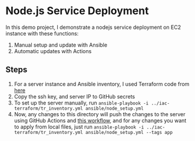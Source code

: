 # Node.js Service Deployment

In this demo project, I demonstrate a nodejs service deployment on EC2 instance with these functions:

1. Manual setup and update with Ansible
2. Automatic updates with Actions

## Steps
1. For a server instance and Ansible inventory, I used Terraform code from [here](https://github.com/Pandora1337/DevOps-Practice/tree/main/iac-terraform)
2. Copy the ssh key, and server IP to GitHub secrets
3. To set up the server manually, run `ansible-playbook -i ../iac-terraform/tr_inventory.yml ansible/node_setup.yml`
4. Now, any changes to this directory will push the changes to the server using GitHub Actions and [this workflow](https://github.com/Pandora1337/DevOps-Practice/blob/main/.github/workflows/nodejs-deployment.yml), and for any changes you want to apply from local files, just run `ansible-playbook -i ../iac-terraform/tr_inventory.yml ansible/node_setup.yml --tags app`
